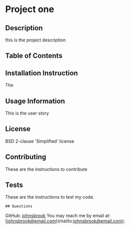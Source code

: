 
# Project one 


## Description 
 this is the project description
 


## Table of Contents 


## Installation Instruction 
 The 


## Usage Information 
 This is the user story
 


## License 
 BSD 2-clause 'Simplified' license 

    
## Contributing 
 These are the instructions to contribute 


## Tests 
 These are the instructions to test my code.  


    ## Questions 
 GitHub: [johnsbrook](https://github.com/johnsbrook) 
 You may reach me by email at: [johnsbrook@email.com}(mailto:johnsbrook@email.com);
    
